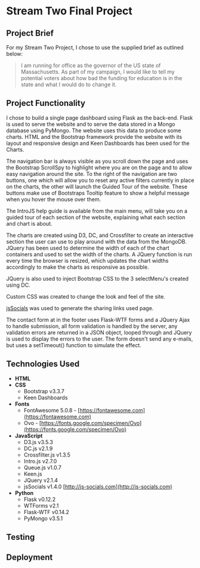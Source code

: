 # Stream Two Final Project

## Project Brief

For my Stream Two Project, I chose to use the supplied brief as outlined below:

> I am running for office as the governor of the US state of Massachusetts. As part of my campaign, I would like to tell my potential voters about how bad the funding for education is in the state and what I would do to change it.

## Project Functionality

I chose to build a single page dashboard using Flask as the back-end. Flask is used to serve the website and to serve the data stored in a Mongo database using PyMongo. The website uses this data to produce some charts. HTML and the Bootstrap framework provide the website with its layout and responsive design and Keen Dashboards has been used for the Charts.

The navigation bar is always visible as you scroll down the page and uses the Bootstrap ScrollSpy to highlight where you are on the page and to allow easy navigation around the site. To the right of the navigation are two buttons, one which will allow you to reset any active filters currently in place on the charts, the other will launch the Guided Tour of the website. These buttons make use of Bootstraps Tooltip feature to show a helpful message when you hover the mouse over them.

The IntroJS help guide is available from the main menu, will take you on a guided tour of each section of the website, explaining what each section and chart is about.

The charts are created using D3, DC, and Crossfilter to create an interactive section the user can use to play around with the data from the MongoDB. JQuery has been used to determine the width of each of the chart containers and used to set the width of the charts. A JQuery function is run every time the browser is resized, which updates the chart widths accordingly to make the charts as responsive as possible. 

JQuery is also used to inject Bootstrap CSS to the 3 selectMenu's created using DC.

Custom CSS was created to change the look and feel of the site.

[jsSocials](http://js-socials.com) was used to generate the sharing links used page.

The contact form at in the footer uses Flask-WTF forms and a JQuery Ajax to handle submission, all form validation is handled by the server, any validation errors are returned in a JSON object, looped through and JQuery is used to display the errors to the user. The form doesn't send any e-mails, but uses a setTimeout() function to simulate the effect.

## Technologies Used

* __HTML__
* __CSS__
	* Bootstrap v3.3.7
	* Keen Dashboards
* __Fonts__
	* FontAwesome 5.0.8 - [https://fontawesome.com](https://fontawesome.com)
	* Ovo - [https://fonts.google.com/specimen/Ovo](https://fonts.google.com/specimen/Ovo)
* __JavaScript__
	* D3.js v3.5.3
	* DC.js v2.1.9
	* Crossfilter.js v1.3.5
	* Intro.js v2.7.0
	* Queue.js v1.0.7
	* Keen.js
	* JQuery v2.1.4
	* jsSocials v1.4.0 [http://js-socials.com](http://js-socials.com)
* __Python__
	* Flask v0.12.2
	* WTForms v2.1
	* Flask-WTF v0.14.2
	* PyMongo v3.5.1

## Testing



## Deployment
